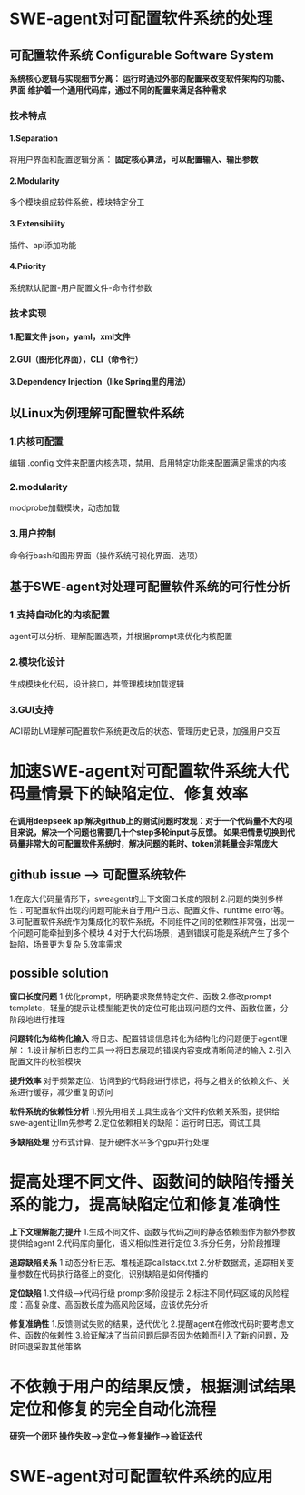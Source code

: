 # SWE-agent对可配置软件系统的处理

## 可配置软件系统 Configurable Software System
**系统核心逻辑与实现细节分离： 运行时通过外部的配置来改变软件架构的功能、界面**
**维护着一个通用代码库，通过不同的配置来满足各种需求**

### 技术特点

#### 1.Separation
将用户界面和配置逻辑分离： **固定核心算法，可以配置输入、输出参数**

#### 2.Modularity
多个模块组成软件系统，模块特定分工

#### 3.Extensibility
插件、api添加功能

#### 4.Priority
系统默认配置-用户配置文件-命令行参数

### 技术实现

#### 1.配置文件 json，yaml，xml文件

#### 2.GUI（图形化界面），CLI（命令行）

#### 3.Dependency Injection（like Spring里的用法）

## 以Linux为例理解可配置软件系统

### 1.内核可配置
编辑 .config 文件来配置内核选项，禁用、启用特定功能来配置满足需求的内核

### 2.modularity
modprobe加载模块，动态加载

### 3.用户控制
命令行bash和图形界面（操作系统可视化界面、选项）

## 基于SWE-agent对处理可配置软件系统的可行性分析

### 1.支持自动化的内核配置
agent可以分析、理解配置选项，并根据prompt来优化内核配置

### 2.模块化设计
生成模块化代码，设计接口，并管理模块加载逻辑

### 3.GUI支持
ACI帮助LM理解可配置软件系统更改后的状态、管理历史记录，加强用户交互



# 加速SWE-agent对可配置软件系统大代码量情景下的缺陷定位、修复效率

**在调用deepseek api解决github上的测试问题时发现：对于一个代码量不大的项目来说，解决一个问题也需要几十个step多轮input与反馈。**
**如果把情景切换到代码量非常大的可配置软件系统时，解决问题的耗时、token消耗量会非常庞大**


## github issue --> 可配置系统软件 

1.在庞大代码量情形下，sweagent的上下文窗口长度的限制
2.问题的类别多样性：可配置软件出现的问题可能来自于用户日志、配置文件、runtime error等。
3.可配置软件系统作为集成化的软件系统，不同组件之间的依赖性非常强，出现一个问题可能牵扯到多个模块
4.对于大代码场景，遇到错误可能是系统产生了多个缺陷，场景更为复杂
5.效率需求

## possible solution

**窗口长度问题**
1.优化prompt，明确要求聚焦特定文件、函数
2.修改prompt template，轻量的提示让模型能更快的定位可能出现问题的文件、函数位置，分阶段地进行推理

**问题转化为结构化输入**
将日志、配置错误信息转化为结构化的问题便于agent理解：
1.设计解析日志的工具-->将日志展现的错误内容变成清晰简洁的输入
2.引入配置文件的校验模块

**提升效率**
对于频繁定位、访问到的代码段进行标记，将与之相关的依赖文件、关系进行缓存，减少重复的访问

**软件系统的依赖性分析**
1.预先用相关工具生成各个文件的依赖关系图，提供给swe-agent让llm先参考
2.定位依赖相关的缺陷：运行时日志，调试工具

**多缺陷处理**
分布式计算、提升硬件水平多个gpu并行处理


# 提高处理不同文件、函数间的缺陷传播关系的能力，提高缺陷定位和修复准确性

**上下文理解能力提升**
1.生成不同文件、函数与代码之间的静态依赖图作为额外参数提供给agent
2.代码库向量化，语义相似性进行定位
3.拆分任务，分阶段推理

**追踪缺陷关系**
1.动态分析日志、堆栈追踪callstack.txt
2.分析数据流，追踪相关变量参数在代码执行路径上的变化，识别缺陷是如何传播的

**定位缺陷**
1.文件级-->代码行级 prompt多阶段提示
2.标注不同代码区域的风险程度：高复杂度、高函数长度为高风险区域，应该优先分析

**修复准确性**
1.反馈测试失败的结果，迭代优化
2.提醒agent在修改代码时要考虑文件、函数的依赖性
3.验证解决了当前问题后是否因为依赖而引入了新的问题，及时回退采取其他策略 


# 不依赖于用户的结果反馈，根据测试结果定位和修复的完全自动化流程
**研究一个闭环 操作失败-->定位-->修复操作-->验证迭代**





# SWE-agent对可配置软件系统的应用







